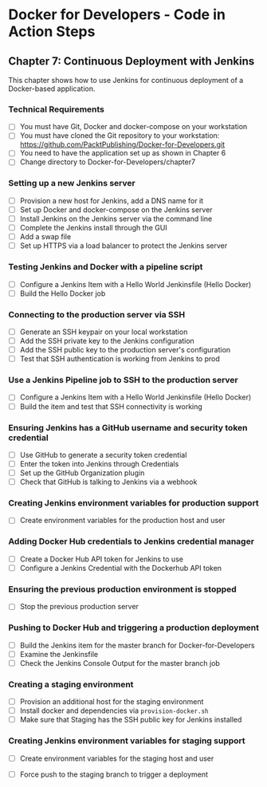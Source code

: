 # Docker for Developers - Code in Action Steps

## Chapter 7: Continuous Deployment with Jenkins
This chapter shows how to use Jenkins for continuous deployment of
a Docker-based application.

### Technical Requirements
- [ ] You must have Git, Docker and docker-compose on your workstation
- [ ] You must have cloned the Git repository to your workstation:
      https://github.com/PacktPublishing/Docker-for-Developers.git
- [ ] You need to have the application set up as shown in Chapter 6
- [ ] Change directory to Docker-for-Developers/chapter7

### Setting up a new Jenkins server
- [ ] Provision a new host for Jenkins, add a DNS name for it
- [ ] Set up Docker and docker-compose on the Jenkins server
- [ ] Install Jenkins on the Jenkins server via the command line
- [ ] Complete the Jenkins install through the GUI
- [ ] Add a swap file
- [ ] Set up HTTPS via a load balancer to protect the Jenkins server

### Testing Jenkins and Docker with a pipeline script
- [ ] Configure a Jenkins Item with a Hello World Jenkinsfile (Hello Docker)
- [ ] Build the Hello Docker job

### Connecting to the production server via SSH
- [ ] Generate an SSH keypair on your local workstation
- [ ] Add the SSH private key to the Jenkins configuration
- [ ] Add the SSH public key to the production server's configuration
- [ ] Test that SSH authentication is working from Jenkins to prod

### Use a Jenkins Pipeline job to SSH to the production server
- [ ] Configure a Jenkins Item with a Hello World Jenkinsfile (Hello Docker)
- [ ] Build the item and test that SSH connectivity is working

### Ensuring Jenkins has a GitHub username and security token credential
- [ ] Use GitHub to generate a security token credential
- [ ] Enter the token into Jenkins through Credentials
- [ ] Set up the GitHub Organization plugin
- [ ] Check that GitHub is talking to Jenkins via a webhook

### Creating Jenkins environment variables for production support
- [ ] Create environment variables for the production host and user

### Adding Docker Hub credentials to Jenkins credential manager
- [ ] Create a Docker Hub API token for Jenkins to use 
- [ ] Configure a Jenkins Credential with the Dockerhub API token

### Ensuring the previous production environment is stopped
- [ ] Stop the previous production server

### Pushing to Docker Hub and triggering a production deployment
- [ ] Build the Jenkins item for the master branch for Docker-for-Developers
- [ ] Examine the Jenkinsfile
- [ ] Check the Jenkins Console Output for the master branch job

### Creating a staging environment
- [ ] Provision an additional host for the staging environment
- [ ] Install docker and dependencies via `provision-docker.sh`
- [ ] Make sure that Staging has the SSH public key for Jenkins installed

### Creating Jenkins environment variables for staging support
- [ ] Create environment variables for the staging host and user
- [ ] Force push to the staging branch to trigger a deployment

